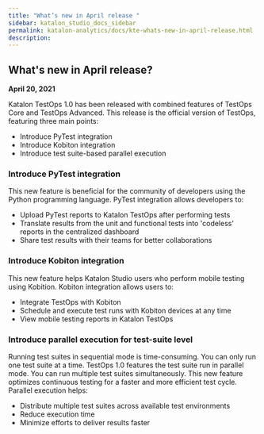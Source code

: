 ```yaml
---
title: "What’s new in April release " 
sidebar: katalon_studio_docs_sidebar
permalink: katalon-analytics/docs/kte-whats-new-in-april-release.html 
description: 
---
```

## What's new in April release?
**April 20, 2021**

Katalon TestOps 1.0 has been released with combined features of TestOps Core and TestOps Advanced. This release is the official version of TestOps, featuring three main points:
* Introduce PyTest integration
* Introduce Kobiton integration 
* Introduce test suite-based parallel execution

### Introduce PyTest integration 
This new feature is beneficial for the community of developers using the Python programming language. PyTest integration allows developers to:
* Upload PyTest reports to Katalon TestOps after performing tests
* Translate results from the unit and functional tests into 'codeless' reports in the centralized dashboard
* Share test results with their teams for better collaborations

### Introduce Kobiton integration 
This new feature helps Katalon Studio users who perform mobile testing using Kobition. Kobiton integration allows users to:
* Integrate TestOps with Kobiton
* Schedule and execute test runs with Kobiton devices at any time
* View mobile testing reports in Katalon TestOps

### Introduce parallel execution for test-suite level
Running test suites in sequential mode is time-consuming. You can only run one test suite at a time. TestOps 1.0 features the test suite run in parallel mode. You can run multiple test suites simultaneously. This new feature optimizes continuous testing for a faster and more efficient test cycle. Parallel execution helps: 
* Distribute multiple test suites across available test environments
* Reduce execution time
* Minimize efforts to deliver results faster
